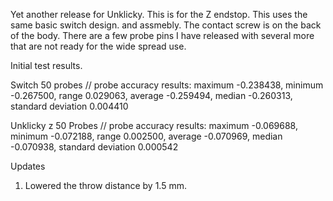 Yet another release for Unklicky. This is for the Z endstop. This uses the same basic switch design. and assmebly. The contact screw is on the back of the body. There are a few probe pins I have released with several more that are not ready for the wide spread use. 

Initial test results. 

Switch 50 probes
// probe accuracy results: maximum -0.238438, minimum -0.267500, range 0.029063, average -0.259494, median -0.260313, standard deviation 0.004410

Unklicky z 50 Probes 
// probe accuracy results: maximum -0.069688, minimum -0.072188, range 0.002500, average -0.070969, median -0.070938, standard deviation 0.000542 

Updates

1. Lowered the throw distance by 1.5 mm.
